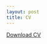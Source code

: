 ```yaml
---
layout: post
title: CV
---
```


[Download CV](https://drive.google.com/uc?id=1q67xFODxRT39SAzo8RMQJl3XsuTW7HXv&export=download)
